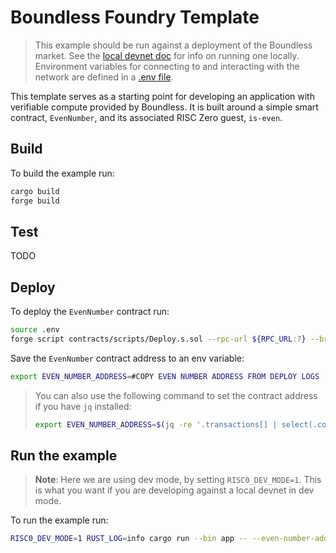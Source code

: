 # Boundless Foundry Template

> This example should be run against a deployment of the Boundless market.
> See the [local devnet doc][local-devnet-guide] for info on running one locally.
> Environment variables for connecting to and interacting with the network are defined in a [.env file](./.env).

This template serves as a starting point for developing an application with verifiable compute provided by Boundless.
It is built around a simple smart contract, `EvenNumber`, and its associated RISC Zero guest, `is-even`.

## Build

To build the example run:

```bash
cargo build
forge build
```

## Test

TODO

## Deploy

To deploy the `EvenNumber` contract run:

```bash
source .env
forge script contracts/scripts/Deploy.s.sol --rpc-url ${RPC_URL:?} --broadcast -vv
```

Save the `EvenNumber` contract address to an env variable:

<!-- TODO: Update me -->
```bash
export EVEN_NUMBER_ADDRESS=#COPY EVEN NUMBER ADDRESS FROM DEPLOY LOGS
```

> You can also use the following command to set the contract address if you have `jq` installed:
>
> ```bash
> export EVEN_NUMBER_ADDRESS=$(jq -re '.transactions[] | select(.contractName == "EvenNumber") | .contractAddress' ./broadcast/Deploy.s.sol/31337/run-latest.json)
> ```

## Run the example

> **Note**: Here we are using dev mode, by setting `RISC0_DEV_MODE=1`.
> This is what you want if you are developing against a local devnet in dev mode.

To run the example run:

```bash
RISC0_DEV_MODE=1 RUST_LOG=info cargo run --bin app -- --even-number-address ${EVEN_NUMBER_ADDRESS:?}
```

<!-- TODO: Update link once docs are public -->
[local-devnet-guide]: https://silver-guacamole-kgzmnmn.pages.github.io/broker/local_devnet.html

